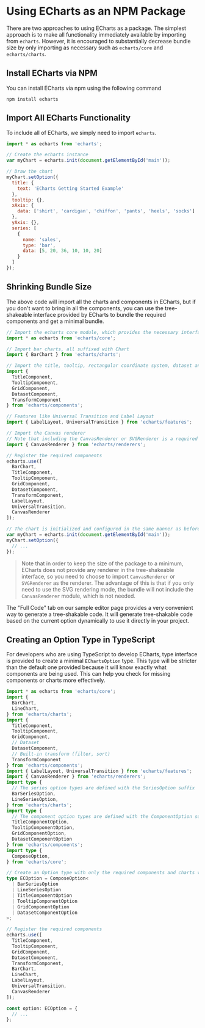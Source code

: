 # Using ECharts as an NPM Package

There are two approaches to using ECharts as a package. The simplest approach is to make all functionality immediately available by importing from `echarts`. However, it is encouraged to substantially decrease bundle size by only importing as necessary such as `echarts/core` and `echarts/charts`.

## Install ECharts via NPM

You can install ECharts via npm using the following command

```shell
npm install echarts
```

## Import All ECharts Functionality

To include all of ECharts, we simply need to import `echarts`.

```js
import * as echarts from 'echarts';

// Create the echarts instance
var myChart = echarts.init(document.getElementById('main'));

// Draw the chart
myChart.setOption({
  title: {
    text: 'ECharts Getting Started Example'
  },
  tooltip: {},
  xAxis: {
    data: ['shirt', 'cardigan', 'chiffon', 'pants', 'heels', 'socks']
  },
  yAxis: {},
  series: [
    {
      name: 'sales',
      type: 'bar',
      data: [5, 20, 36, 10, 10, 20]
    }
  ]
});
```

## Shrinking Bundle Size

The above code will import all the charts and components in ECharts, but if you don't want to bring in all the components, you can use the tree-shakeable interface provided by ECharts to bundle the required components and get a minimal bundle.

```js
// Import the echarts core module, which provides the necessary interfaces for using echarts.
import * as echarts from 'echarts/core';

// Import bar charts, all suffixed with Chart
import { BarChart } from 'echarts/charts';

// Import the title, tooltip, rectangular coordinate system, dataset and transform components
import {
  TitleComponent,
  TooltipComponent,
  GridComponent,
  DatasetComponent,
  TransformComponent
} from 'echarts/components';

// Features like Universal Transition and Label Layout
import { LabelLayout, UniversalTransition } from 'echarts/features';

// Import the Canvas renderer
// Note that including the CanvasRenderer or SVGRenderer is a required step
import { CanvasRenderer } from 'echarts/renderers';

// Register the required components
echarts.use([
  BarChart,
  TitleComponent,
  TooltipComponent,
  GridComponent,
  DatasetComponent,
  TransformComponent,
  LabelLayout,
  UniversalTransition,
  CanvasRenderer
]);

// The chart is initialized and configured in the same manner as before
var myChart = echarts.init(document.getElementById('main'));
myChart.setOption({
  // ...
});
```

> Note that in order to keep the size of the package to a minimum, ECharts does not provide any renderer in the tree-shakeable interface, so you need to choose to import `CanvasRenderer` or `SVGRenderer` as the renderer. The advantage of this is that if you only need to use the SVG rendering mode, the bundle will not include the `CanvasRenderer` module, which is not needed.

The "Full Code" tab on our sample editor page provides a very convenient way to generate a tree-shakable code. It will generate tree-shakable code based on the current option dynamically to use it directly in your project.

## Creating an Option Type in TypeScript

For developers who are using TypeScript to develop ECharts, type interface is provided to create a minimal `EChartsOption` type. This type will be stricter than the default one provided because it will know exactly what components are being used. This can help you check for missing components or charts more effectively.

```ts
import * as echarts from 'echarts/core';
import {
  BarChart,
  LineChart,
} from 'echarts/charts';
import {
  TitleComponent,
  TooltipComponent,
  GridComponent,
  // Dataset
  DatasetComponent,
  // Built-in transform (filter, sort)
  TransformComponent
} from 'echarts/components';
import { LabelLayout, UniversalTransition } from 'echarts/features';
import { CanvasRenderer } from 'echarts/renderers';
import type {
  // The series option types are defined with the SeriesOption suffix
  BarSeriesOption, 
  LineSeriesOption,
} from 'echarts/charts';
import type {
  // The component option types are defined with the ComponentOption suffix
  TitleComponentOption, 
  TooltipComponentOption,
  GridComponentOption,
  DatasetComponentOption
} from 'echarts/components';
import type { 
  ComposeOption, 
} from 'echarts/core';

// Create an Option type with only the required components and charts via ComposeOption
type ECOption = ComposeOption<
  | BarSeriesOption
  | LineSeriesOption
  | TitleComponentOption
  | TooltipComponentOption
  | GridComponentOption
  | DatasetComponentOption
>;

// Register the required components
echarts.use([
  TitleComponent,
  TooltipComponent,
  GridComponent,
  DatasetComponent,
  TransformComponent,
  BarChart,
  LineChart,
  LabelLayout,
  UniversalTransition,
  CanvasRenderer
]);

const option: ECOption = {
  // ...
};
```
